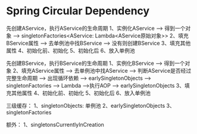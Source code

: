 # Spring Circular Dependency

先创建AService，执行AService的生命周期
1、实例化AService --> 得到一个对象 --> singletonFactories<AService: Lambda<AService原始对象>>
2、填充BService属性 --> 去单例池中找BService --> 没有则创建BService
3、填充其他属性
4、初始化前、初始化
5、初始化后
6、放入单例池



先创建BService，执行BService的生命周期
1、实例化BService --> 得到一个对象
2、填充AService属性 --> 去单例池中找AService --> 判断AService是否经过完整生命周期 --> 出现循环依赖 --> earlySingletonObjects --> singletonFactories --> Lambda -->执行AOP --> earlySingletonObjects
3、填充其他属性
4、初始化前、初始化
5、初始化后
6、放入单例池



三级缓存：
1、singletonObjects: 单例池
2、earlySingletonObjects
3、singletonFactories

额外：
1、singletonsCurrentlyInCreation